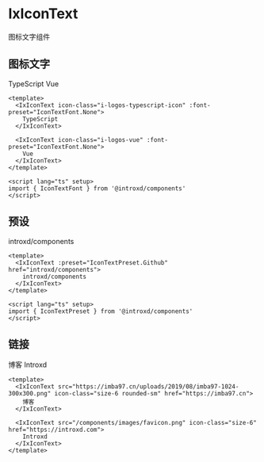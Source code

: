 # IxIconText

图标文字组件

## 图标文字

<div my-8>
  <IxIconText icon-class="i-logos-typescript-icon" :font-preset="IconTextFont.None">
    TypeScript
  </IxIconText>

  <IxIconText icon-class="i-logos-vue" :font-preset="IconTextFont.None">
    Vue
  </IxIconText>
</div>

```vue
<template>
  <IxIconText icon-class="i-logos-typescript-icon" :font-preset="IconTextFont.None">
    TypeScript
  </IxIconText>

  <IxIconText icon-class="i-logos-vue" :font-preset="IconTextFont.None">
    Vue
  </IxIconText>
</template>

<script lang="ts" setup>
import { IconTextFont } from '@introxd/components'
</script>
```

## 预设

<div my-8>
  <IxIconText :preset="IconTextPreset.Github" href="introxd/components">
    introxd/components
  </IxIconText>
</div>

```vue
<template>
  <IxIconText :preset="IconTextPreset.Github" href="introxd/components">
    introxd/components
  </IxIconText>
</template>

<script lang="ts" setup>
import { IconTextPreset } from '@introxd/components'
</script>
```

## 链接

<div my-8>
  <IxIconText src="https://imba97.cn/uploads/2019/08/imba97-1024-300x300.png" icon-class="size-6 rounded-sm" href="https://imba97.cn">
    博客
  </IxIconText>

  <IxIconText src="/components/images/favicon.png" icon-class="size-6 rounded-sm" href="https://introxd.com">
    Introxd
  </IxIconText>
</div>

```vue
<template>
  <IxIconText src="https://imba97.cn/uploads/2019/08/imba97-1024-300x300.png" icon-class="size-6 rounded-sm" href="https://imba97.cn">
    博客
  </IxIconText>

  <IxIconText src="/components/images/favicon.png" icon-class="size-6" href="https://introxd.com">
    Introxd
  </IxIconText>
</template>
```

<script setup>
import { IconTextFont, IconTextPreset } from '@introxd/components'
</script>
